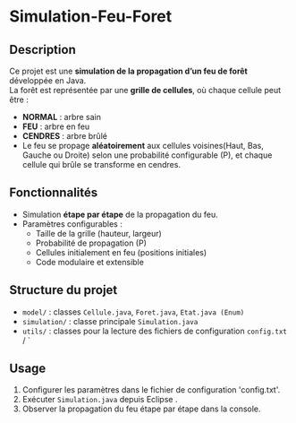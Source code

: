 # Simulation-Feu-Foret
## Description
Ce projet est une **simulation de la propagation d’un feu de forêt** développée en Java.  
La forêt est représentée par une **grille de cellules**, où chaque cellule peut être :
-  **NORMAL** : arbre sain  
- **FEU** : arbre en feu  
- **CENDRES** : arbre brûlé
- Le feu se propage **aléatoirement** aux cellules voisines(Haut, Bas, Gauche ou Droite) selon une probabilité configurable (P), et chaque cellule qui brûle se transforme en cendres.
## Fonctionnalités
- Simulation **étape par étape** de la propagation du feu.  
- Paramètres configurables :  
  - Taille de la grille (hauteur, largeur)   
  - Probabilité de propagation  (P)
  - Cellules initialement en feu  (positions initiales)
  - Code modulaire et extensible
## Structure du projet
- `model/` : classes `Cellule.java`, `Foret.java`, `Etat.java (Enum)`  
- `simulation/` : classe principale `Simulation.java`  
- `utils/` : classes pour la lecture des fichiers de configuration  `config.txt` / `
## Usage
1. Configurer les paramètres dans le fichier de configuration 'config.txt'.  
2. Exécuter `Simulation.java` depuis Eclipse .  
3. Observer la propagation du feu étape par étape dans la console.
